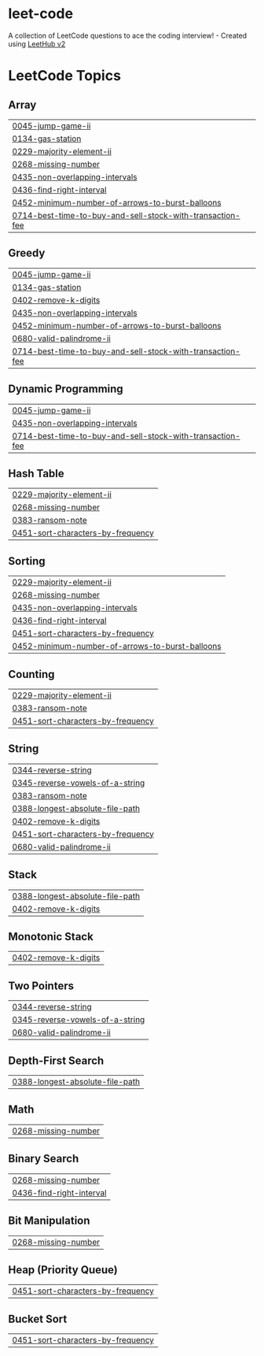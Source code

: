# leet-code
A collection of LeetCode questions to ace the coding interview! - Created using [LeetHub v2](https://github.com/arunbhardwaj/LeetHub-2.0)

<!---LeetCode Topics Start-->
# LeetCode Topics
## Array
|  |
| ------- |
| [0045-jump-game-ii](https://github.com/anchaljethliya/leet-code/tree/master/0045-jump-game-ii) |
| [0134-gas-station](https://github.com/anchaljethliya/leet-code/tree/master/0134-gas-station) |
| [0229-majority-element-ii](https://github.com/anchaljethliya/leet-code/tree/master/0229-majority-element-ii) |
| [0268-missing-number](https://github.com/anchaljethliya/leet-code/tree/master/0268-missing-number) |
| [0435-non-overlapping-intervals](https://github.com/anchaljethliya/leet-code/tree/master/0435-non-overlapping-intervals) |
| [0436-find-right-interval](https://github.com/anchaljethliya/leet-code/tree/master/0436-find-right-interval) |
| [0452-minimum-number-of-arrows-to-burst-balloons](https://github.com/anchaljethliya/leet-code/tree/master/0452-minimum-number-of-arrows-to-burst-balloons) |
| [0714-best-time-to-buy-and-sell-stock-with-transaction-fee](https://github.com/anchaljethliya/leet-code/tree/master/0714-best-time-to-buy-and-sell-stock-with-transaction-fee) |
## Greedy
|  |
| ------- |
| [0045-jump-game-ii](https://github.com/anchaljethliya/leet-code/tree/master/0045-jump-game-ii) |
| [0134-gas-station](https://github.com/anchaljethliya/leet-code/tree/master/0134-gas-station) |
| [0402-remove-k-digits](https://github.com/anchaljethliya/leet-code/tree/master/0402-remove-k-digits) |
| [0435-non-overlapping-intervals](https://github.com/anchaljethliya/leet-code/tree/master/0435-non-overlapping-intervals) |
| [0452-minimum-number-of-arrows-to-burst-balloons](https://github.com/anchaljethliya/leet-code/tree/master/0452-minimum-number-of-arrows-to-burst-balloons) |
| [0680-valid-palindrome-ii](https://github.com/anchaljethliya/leet-code/tree/master/0680-valid-palindrome-ii) |
| [0714-best-time-to-buy-and-sell-stock-with-transaction-fee](https://github.com/anchaljethliya/leet-code/tree/master/0714-best-time-to-buy-and-sell-stock-with-transaction-fee) |
## Dynamic Programming
|  |
| ------- |
| [0045-jump-game-ii](https://github.com/anchaljethliya/leet-code/tree/master/0045-jump-game-ii) |
| [0435-non-overlapping-intervals](https://github.com/anchaljethliya/leet-code/tree/master/0435-non-overlapping-intervals) |
| [0714-best-time-to-buy-and-sell-stock-with-transaction-fee](https://github.com/anchaljethliya/leet-code/tree/master/0714-best-time-to-buy-and-sell-stock-with-transaction-fee) |
## Hash Table
|  |
| ------- |
| [0229-majority-element-ii](https://github.com/anchaljethliya/leet-code/tree/master/0229-majority-element-ii) |
| [0268-missing-number](https://github.com/anchaljethliya/leet-code/tree/master/0268-missing-number) |
| [0383-ransom-note](https://github.com/anchaljethliya/leet-code/tree/master/0383-ransom-note) |
| [0451-sort-characters-by-frequency](https://github.com/anchaljethliya/leet-code/tree/master/0451-sort-characters-by-frequency) |
## Sorting
|  |
| ------- |
| [0229-majority-element-ii](https://github.com/anchaljethliya/leet-code/tree/master/0229-majority-element-ii) |
| [0268-missing-number](https://github.com/anchaljethliya/leet-code/tree/master/0268-missing-number) |
| [0435-non-overlapping-intervals](https://github.com/anchaljethliya/leet-code/tree/master/0435-non-overlapping-intervals) |
| [0436-find-right-interval](https://github.com/anchaljethliya/leet-code/tree/master/0436-find-right-interval) |
| [0451-sort-characters-by-frequency](https://github.com/anchaljethliya/leet-code/tree/master/0451-sort-characters-by-frequency) |
| [0452-minimum-number-of-arrows-to-burst-balloons](https://github.com/anchaljethliya/leet-code/tree/master/0452-minimum-number-of-arrows-to-burst-balloons) |
## Counting
|  |
| ------- |
| [0229-majority-element-ii](https://github.com/anchaljethliya/leet-code/tree/master/0229-majority-element-ii) |
| [0383-ransom-note](https://github.com/anchaljethliya/leet-code/tree/master/0383-ransom-note) |
| [0451-sort-characters-by-frequency](https://github.com/anchaljethliya/leet-code/tree/master/0451-sort-characters-by-frequency) |
## String
|  |
| ------- |
| [0344-reverse-string](https://github.com/anchaljethliya/leet-code/tree/master/0344-reverse-string) |
| [0345-reverse-vowels-of-a-string](https://github.com/anchaljethliya/leet-code/tree/master/0345-reverse-vowels-of-a-string) |
| [0383-ransom-note](https://github.com/anchaljethliya/leet-code/tree/master/0383-ransom-note) |
| [0388-longest-absolute-file-path](https://github.com/anchaljethliya/leet-code/tree/master/0388-longest-absolute-file-path) |
| [0402-remove-k-digits](https://github.com/anchaljethliya/leet-code/tree/master/0402-remove-k-digits) |
| [0451-sort-characters-by-frequency](https://github.com/anchaljethliya/leet-code/tree/master/0451-sort-characters-by-frequency) |
| [0680-valid-palindrome-ii](https://github.com/anchaljethliya/leet-code/tree/master/0680-valid-palindrome-ii) |
## Stack
|  |
| ------- |
| [0388-longest-absolute-file-path](https://github.com/anchaljethliya/leet-code/tree/master/0388-longest-absolute-file-path) |
| [0402-remove-k-digits](https://github.com/anchaljethliya/leet-code/tree/master/0402-remove-k-digits) |
## Monotonic Stack
|  |
| ------- |
| [0402-remove-k-digits](https://github.com/anchaljethliya/leet-code/tree/master/0402-remove-k-digits) |
## Two Pointers
|  |
| ------- |
| [0344-reverse-string](https://github.com/anchaljethliya/leet-code/tree/master/0344-reverse-string) |
| [0345-reverse-vowels-of-a-string](https://github.com/anchaljethliya/leet-code/tree/master/0345-reverse-vowels-of-a-string) |
| [0680-valid-palindrome-ii](https://github.com/anchaljethliya/leet-code/tree/master/0680-valid-palindrome-ii) |
## Depth-First Search
|  |
| ------- |
| [0388-longest-absolute-file-path](https://github.com/anchaljethliya/leet-code/tree/master/0388-longest-absolute-file-path) |
## Math
|  |
| ------- |
| [0268-missing-number](https://github.com/anchaljethliya/leet-code/tree/master/0268-missing-number) |
## Binary Search
|  |
| ------- |
| [0268-missing-number](https://github.com/anchaljethliya/leet-code/tree/master/0268-missing-number) |
| [0436-find-right-interval](https://github.com/anchaljethliya/leet-code/tree/master/0436-find-right-interval) |
## Bit Manipulation
|  |
| ------- |
| [0268-missing-number](https://github.com/anchaljethliya/leet-code/tree/master/0268-missing-number) |
## Heap (Priority Queue)
|  |
| ------- |
| [0451-sort-characters-by-frequency](https://github.com/anchaljethliya/leet-code/tree/master/0451-sort-characters-by-frequency) |
## Bucket Sort
|  |
| ------- |
| [0451-sort-characters-by-frequency](https://github.com/anchaljethliya/leet-code/tree/master/0451-sort-characters-by-frequency) |
<!---LeetCode Topics End-->